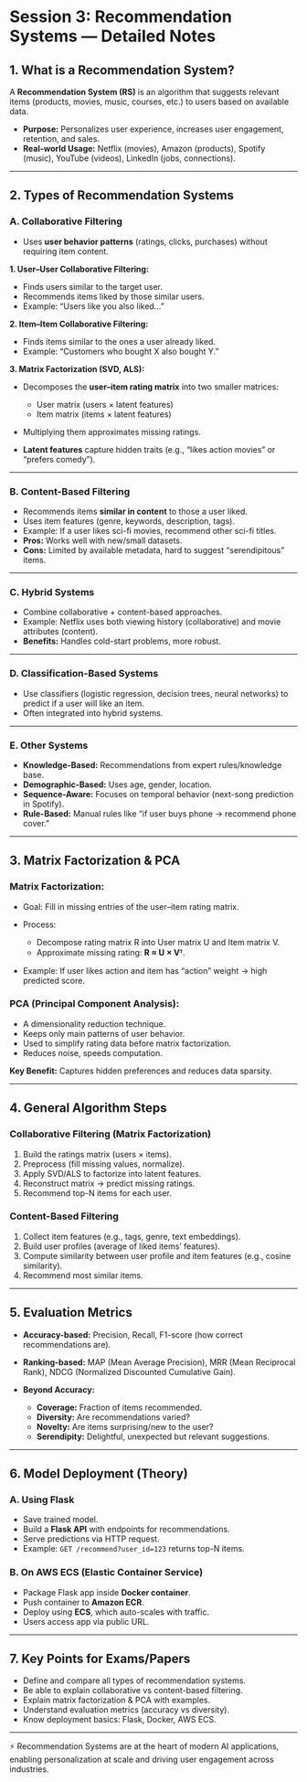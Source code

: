 # Session 3: Recommendation Systems — Detailed Notes

## 1. What is a Recommendation System?

A **Recommendation System (RS)** is an algorithm that suggests relevant items (products, movies, music, courses, etc.) to users based on available data.

* **Purpose:** Personalizes user experience, increases user engagement, retention, and sales.
* **Real-world Usage:** Netflix (movies), Amazon (products), Spotify (music), YouTube (videos), LinkedIn (jobs, connections).

---

## 2. Types of Recommendation Systems

### A. Collaborative Filtering

* Uses **user behavior patterns** (ratings, clicks, purchases) without requiring item content.

**1. User–User Collaborative Filtering:**

* Finds users similar to the target user.
* Recommends items liked by those similar users.
* Example: “Users like you also liked...”

**2. Item–Item Collaborative Filtering:**

* Finds items similar to the ones a user already liked.
* Example: “Customers who bought X also bought Y.”

**3. Matrix Factorization (SVD, ALS):**

* Decomposes the **user–item rating matrix** into two smaller matrices:

  * User matrix (users × latent features)
  * Item matrix (items × latent features)
* Multiplying them approximates missing ratings.
* **Latent features** capture hidden traits (e.g., “likes action movies” or “prefers comedy”).

---

### B. Content-Based Filtering

* Recommends items **similar in content** to those a user liked.
* Uses item features (genre, keywords, description, tags).
* Example: If a user likes sci-fi movies, recommend other sci-fi titles.
* **Pros:** Works well with new/small datasets.
* **Cons:** Limited by available metadata, hard to suggest “serendipitous” items.

---

### C. Hybrid Systems

* Combine collaborative + content-based approaches.
* Example: Netflix uses both viewing history (collaborative) and movie attributes (content).
* **Benefits:** Handles cold-start problems, more robust.

---

### D. Classification-Based Systems

* Use classifiers (logistic regression, decision trees, neural networks) to predict if a user will like an item.
* Often integrated into hybrid systems.

---

### E. Other Systems

* **Knowledge-Based:** Recommendations from expert rules/knowledge base.
* **Demographic-Based:** Uses age, gender, location.
* **Sequence-Aware:** Focuses on temporal behavior (next-song prediction in Spotify).
* **Rule-Based:** Manual rules like “if user buys phone → recommend phone cover.”

---

## 3. Matrix Factorization & PCA

### Matrix Factorization:

* Goal: Fill in missing entries of the user–item rating matrix.
* Process:

  * Decompose rating matrix R into User matrix U and Item matrix V.
  * Approximate missing rating: **R ≈ U × Vᵀ**.
* Example: If user likes action and item has “action” weight → high predicted score.

### PCA (Principal Component Analysis):

* A dimensionality reduction technique.
* Keeps only main patterns of user behavior.
* Used to simplify rating data before matrix factorization.
* Reduces noise, speeds computation.

**Key Benefit:** Captures hidden preferences and reduces data sparsity.

---

## 4. General Algorithm Steps

### Collaborative Filtering (Matrix Factorization)

1. Build the ratings matrix (users × items).
2. Preprocess (fill missing values, normalize).
3. Apply SVD/ALS to factorize into latent features.
4. Reconstruct matrix → predict missing ratings.
5. Recommend top-N items for each user.

### Content-Based Filtering

1. Collect item features (e.g., tags, genre, text embeddings).
2. Build user profiles (average of liked items’ features).
3. Compute similarity between user profile and item features (e.g., cosine similarity).
4. Recommend most similar items.

---

## 5. Evaluation Metrics

* **Accuracy-based:** Precision, Recall, F1-score (how correct recommendations are).
* **Ranking-based:** MAP (Mean Average Precision), MRR (Mean Reciprocal Rank), NDCG (Normalized Discounted Cumulative Gain).
* **Beyond Accuracy:**

  * **Coverage:** Fraction of items recommended.
  * **Diversity:** Are recommendations varied?
  * **Novelty:** Are items surprising/new to the user?
  * **Serendipity:** Delightful, unexpected but relevant suggestions.

---

## 6. Model Deployment (Theory)

### A. Using Flask

* Save trained model.
* Build a **Flask API** with endpoints for recommendations.
* Serve predictions via HTTP request.
* Example: `GET /recommend?user_id=123` returns top-N items.

### B. On AWS ECS (Elastic Container Service)

* Package Flask app inside **Docker container**.
* Push container to **Amazon ECR**.
* Deploy using **ECS**, which auto-scales with traffic.
* Users access app via public URL.

---

## 7. Key Points for Exams/Papers

* Define and compare all types of recommendation systems.
* Be able to explain collaborative vs content-based filtering.
* Explain matrix factorization & PCA with examples.
* Understand evaluation metrics (accuracy vs diversity).
* Know deployment basics: Flask, Docker, AWS ECS.

---

⚡ Recommendation Systems are at the heart of modern AI applications, enabling personalization at scale and driving user engagement across industries.
